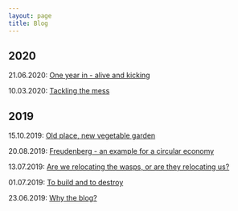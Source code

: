 ```yaml
---
layout: page
title: Blog
---
```


## 2020

21.06.2020: [One year in - alive and kicking](https://terlamonte.pt/2020/06/21/post_7.html)

10.03.2020: [Tackling the mess](https://terlamonte.pt/2020/03/10/post_6.html)

## 2019

15.10.2019: [Old place, new vegetable garden](https://terlamonte.pt/2019/10/15/post-5.html)

20.08.2019: [Freudenberg - an example for a circular economy](https://terlamonte.pt/2019/08/20/post-4.html)

13.07.2019: [Are we relocating the wasps, or are they relocating us?](https://terlamonte.pt/2019/07/13/third-post.html)

01.07.2019: [To build and to destroy](http://terlamonte.pt/2019/07/01/second-post.html)

23.06.2019: [Why the blog?](https://terlamonte.pt/2019/06/23/first-post.html)

